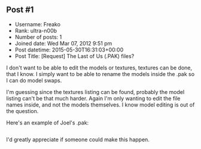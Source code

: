 ## Post #1
- Username: Freako
- Rank: ultra-n00b
- Number of posts: 1
- Joined date: Wed Mar 07, 2012 9:51 pm
- Post datetime: 2015-05-30T16:31:03+00:00
- Post Title: [Request] The Last of Us (.PAK) files?

I don't want to be able to edit the models or textures, textures can be done, that I know.
I simply want to be able to rename the models inside the .pak so I can do model swaps.

I'm guessing since the textures listing can be found, probably the model listing can't be that much harder.
Again I'm only wanting to edit the file names inside, and not the models themselves. I know model editing is out of the question.

Here's an example of Joel's .pak:

```

```

I'd greatly appreciate if someone could make this happen.
